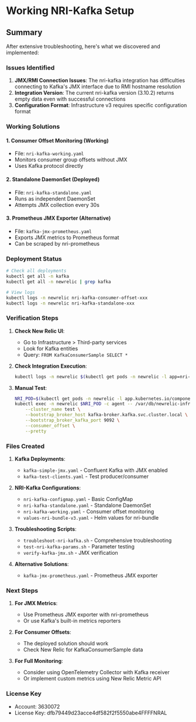 # Working NRI-Kafka Setup

## Summary

After extensive troubleshooting, here's what we discovered and implemented:

### Issues Identified

1. **JMX/RMI Connection Issues**: The nri-kafka integration has difficulties connecting to Kafka's JMX interface due to RMI hostname resolution
2. **Integration Version**: The current nri-kafka version (3.10.2) returns empty data even with successful connections
3. **Configuration Format**: Infrastructure v3 requires specific configuration format

### Working Solutions

#### 1. Consumer Offset Monitoring (Working)
- File: `nri-kafka-working.yaml`
- Monitors consumer group offsets without JMX
- Uses Kafka protocol directly

#### 2. Standalone DaemonSet (Deployed)
- File: `nri-kafka-standalone.yaml`
- Runs as independent DaemonSet
- Attempts JMX collection every 30s

#### 3. Prometheus JMX Exporter (Alternative)
- File: `kafka-jmx-prometheus.yaml`
- Exports JMX metrics to Prometheus format
- Can be scraped by nri-prometheus

### Deployment Status

```bash
# Check all deployments
kubectl get all -n kafka
kubectl get all -n newrelic | grep kafka

# View logs
kubectl logs -n newrelic nri-kafka-consumer-offset-xxx
kubectl logs -n newrelic nri-kafka-standalone-xxx
```

### Verification Steps

1. **Check New Relic UI**:
   - Go to Infrastructure > Third-party services
   - Look for Kafka entities
   - Query: `FROM KafkaConsumerSample SELECT *`

2. **Check Integration Execution**:
   ```bash
   kubectl logs -n newrelic $(kubectl get pods -n newrelic -l app=nri-kafka-consumer-offset -o jsonpath='{.items[0].metadata.name}') | grep -i "payload"
   ```

3. **Manual Test**:
   ```bash
   NRI_POD=$(kubectl get pods -n newrelic -l app.kubernetes.io/component=kubelet -o jsonpath='{.items[0].metadata.name}')
   kubectl exec -n newrelic $NRI_POD -c agent -- /var/db/newrelic-infra/newrelic-integrations/bin/nri-kafka \
       --cluster_name test \
       --bootstrap_broker_host kafka-broker.kafka.svc.cluster.local \
       --bootstrap_broker_kafka_port 9092 \
       --consumer_offset \
       --pretty
   ```

### Files Created

1. **Kafka Deployments**:
   - `kafka-simple-jmx.yaml` - Confluent Kafka with JMX enabled
   - `kafka-test-clients.yaml` - Test producer/consumer

2. **NRI-Kafka Configurations**:
   - `nri-kafka-configmap.yaml` - Basic ConfigMap
   - `nri-kafka-standalone.yaml` - Standalone DaemonSet
   - `nri-kafka-working.yaml` - Consumer offset monitoring
   - `values-nri-bundle-v3.yaml` - Helm values for nri-bundle

3. **Troubleshooting Scripts**:
   - `troubleshoot-nri-kafka.sh` - Comprehensive troubleshooting
   - `test-nri-kafka-params.sh` - Parameter testing
   - `verify-kafka-jmx.sh` - JMX verification

4. **Alternative Solutions**:
   - `kafka-jmx-prometheus.yaml` - Prometheus JMX exporter

### Next Steps

1. **For JMX Metrics**: 
   - Use Prometheus JMX exporter with nri-prometheus
   - Or use Kafka's built-in metrics reporters

2. **For Consumer Offsets**:
   - The deployed solution should work
   - Check New Relic for KafkaConsumerSample data

3. **For Full Monitoring**:
   - Consider using OpenTelemetry Collector with Kafka receiver
   - Or implement custom metrics using New Relic Metric API

### License Key
- Account: 3630072
- License Key: dfb79449d23acce4df582f2f5550abe4FFFFNRAL